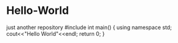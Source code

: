# Hello-World
just another repository
#include<iostream>
int main()
{
  using namespace std;
  cout<<"Hello World"<<endl;
  return 0;
}
